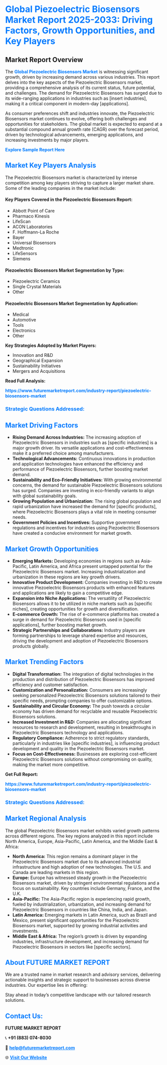 <h1 style="color: #007BFF;">Global Piezoelectric Biosensors Market Report 2025-2033: Driving Factors, Growth Opportunities, and Key Players</h1>

<section id="overview">
<h2>Market Report Overview</h2>
<p>The <a href="https://www.futuremarketreport.com/industry-report/piezoelectric-biosensors-market" style="color: #007BFF; text-decoration: none;"><strong>Global Piezoelectric Biosensors Market</strong></a> is witnessing significant growth, driven by increasing demand across various industries. This report delves into the key aspects of the Piezoelectric Biosensors market, providing a comprehensive analysis of its current status, future potential, and challenges. The demand for Piezoelectric Biosensors has surged due to its wide-ranging applications in industries such as [insert industries], making it a critical component in modern-day [applications].</p>
<p>As consumer preferences shift and industries innovate, the Piezoelectric Biosensors market continues to evolve, offering both challenges and opportunities for stakeholders. The global market is expected to expand at a substantial compound annual growth rate (CAGR) over the forecast period, driven by technological advancements, emerging applications, and increasing investments by major players.</p>
</section>

<section id="overview">
<p><a href="https://www.futuremarketreport.com/request-sample/reportId=81418" style="color: #007BFF; text-decoration: none;"><strong>Explore Sample Report Here</strong></a></p>
</section>

<section id="key-players">
<h2 style="color: #007BFF;">Market Key Players Analysis</h2>
<p>The Piezoelectric Biosensors market is characterized by intense competition among key players striving to capture a larger market share. Some of the leading companies in the market include:</p>
<h4>Key Players Covered in the Piezoelectric Biosensors Report:</h4>
<ul><li>Abbott Point of Care</li><li>Pharmaco Kinesis</li><li>LifeScan</li><li>ACON Laboratories</li><li>F. Hoffmann-La Roche</li><li>Bayer</li><li>Universal Biosensors</li><li>Medtronic</li><li>LifeSensors</li><li>Siemens</li></ul>
<h4>Piezoelectric Biosensors Market Segmentation by Type:</h4>
<ul><li>Piezoelectric Ceramics</li><li>Single Crystal Materials</li><li>Other</li></ul>

<h4>Piezoelectric Biosensors Market Segmentation by Application:</h4>
<ul><li>Medical</li><li>Automotive</li><li>Tools</li><li>Electronics</li><li>Other</li></ul>
<p><strong>Key Strategies Adopted by Market Players:</strong></p>
<ul>
<li>Innovation and R&D</li>
<li>Geographical Expansion</li>
<li>Sustainability Initiatives</li>
<li>Mergers and Acquisitions</li>
</ul>
</section>

<section>
<p><strong>Read Full Analysis: </strong></p><a href="https://www.futuremarketreport.com/industry-report/piezoelectric-biosensors-market" style="color: #007BFF; text-decoration: none;"><strong>https://www.futuremarketreport.com/industry-report/piezoelectric-biosensors-market</strong></a>
<h3 style="color: #007BFF;">Strategic Questions Addressed:</h3>
</section>

<section id="driving-factors">
<h2 style="color: #007BFF;">Market Driving Factors</h2>
<ul>
<li><strong>Rising Demand Across Industries:</strong> The increasing adoption of Piezoelectric Biosensors in industries such as [specific industries] is a major growth driver. Its versatile applications and cost-effectiveness make it a preferred choice among manufacturers.</li>
<li><strong>Technological Advancements:</strong> Continuous innovations in production and application technologies have enhanced the efficiency and performance of Piezoelectric Biosensors, further boosting market demand.</li>
<li><strong>Sustainability and Eco-Friendly Initiatives:</strong> With growing environmental concerns, the demand for sustainable Piezoelectric Biosensors solutions has surged. Companies are investing in eco-friendly variants to align with global sustainability goals.</li>
<li><strong>Growing Population and Urbanization:</strong> The rising global population and rapid urbanization have increased the demand for [specific products], where Piezoelectric Biosensors plays a vital role in meeting consumer needs.</li>
<li><strong>Government Policies and Incentives:</strong> Supportive government regulations and incentives for industries using Piezoelectric Biosensors have created a conducive environment for market growth.</li>
</ul>
</section>

<section id="growth-opportunities">
<h2 style="color: #007BFF;">Market Growth Opportunities</h2>
<ul>
<li><strong>Emerging Markets:</strong> Developing economies in regions such as Asia-Pacific, Latin America, and Africa present untapped potential for the Piezoelectric Biosensors market. Increasing industrialization and urbanization in these regions are key growth drivers.</li>
<li><strong>Innovative Product Development:</strong> Companies investing in R&D to create innovative Piezoelectric Biosensors products with enhanced features and applications are likely to gain a competitive edge.</li>
<li><strong>Expansion into Niche Applications:</strong> The versatility of Piezoelectric Biosensors allows it to be utilized in niche markets such as [specific niches], creating opportunities for growth and diversification.</li>
<li><strong>E-commerce Growth:</strong> The rise of e-commerce platforms has created a surge in demand for Piezoelectric Biosensors used in [specific applications], further boosting market growth.</li>
<li><strong>Strategic Partnerships and Collaborations:</strong> Industry players are forming partnerships to leverage shared expertise and resources, driving the development and adoption of Piezoelectric Biosensors products globally.</li>
</ul>
</section>

<section id="trending-factors">
<h2 style="color: #007BFF;">Market Trending Factors</h2>
<ul>
<li><strong>Digital Transformation:</strong> The integration of digital technologies in the production and distribution of Piezoelectric Biosensors has improved efficiency and customer satisfaction.</li>
<li><strong>Customization and Personalization:</strong> Consumers are increasingly seeking personalized Piezoelectric Biosensors solutions tailored to their specific needs, prompting companies to offer customizable options.</li>
<li><strong>Sustainability and Circular Economy:</strong> The push towards a circular economy has driven demand for recyclable and reusable Piezoelectric Biosensors solutions.</li>
<li><strong>Increased Investment in R&D:</strong> Companies are allocating significant resources to research and development, resulting in breakthroughs in Piezoelectric Biosensors technology and applications.</li>
<li><strong>Regulatory Compliance:</strong> Adherence to strict regulatory standards, particularly in industries like [specific industries], is influencing product development and quality in the Piezoelectric Biosensors market.</li>
<li><strong>Focus on Cost-Effectiveness:</strong> Businesses are exploring cost-efficient Piezoelectric Biosensors solutions without compromising on quality, making the market more competitive.</li>
</ul>
</section>

<section>
<p><strong>Get Full Report: </strong></p><a href="https://www.futuremarketreport.com/industry-report/piezoelectric-biosensors-market" style="color: #007BFF; text-decoration: none;"><strong>https://www.futuremarketreport.com/industry-report/piezoelectric-biosensors-market</strong></a>
<h3 style="color: #007BFF;">Strategic Questions Addressed:</h3>
</section>


<section id="regional-analysis">
<h2 style="color: #007BFF;">Market Regional Analysis</h2>
<p>The global Piezoelectric Biosensors market exhibits varied growth patterns across different regions. The key regions analyzed in this report include North America, Europe, Asia-Pacific, Latin America, and the Middle East & Africa:</p>
<ul>
<li><strong>North America:</strong> This region remains a dominant player in the Piezoelectric Biosensors market due to its advanced industrial infrastructure and high adoption of new technologies. The U.S. and Canada are leading markets in this region.</li>
<li><strong>Europe:</strong> Europe has witnessed steady growth in the Piezoelectric Biosensors market, driven by stringent environmental regulations and a focus on sustainability. Key countries include Germany, France, and the U.K.</li>
<li><strong>Asia-Pacific:</strong> The Asia-Pacific region is experiencing rapid growth, fueled by industrialization, urbanization, and increasing demand for Piezoelectric Biosensors in countries like China, India, and Japan.</li>
<li><strong>Latin America:</strong> Emerging markets in Latin America, such as Brazil and Mexico, present significant opportunities for the Piezoelectric Biosensors market, supported by growing industrial activities and investments.</li>
<li><strong>Middle East & Africa:</strong> The region’s growth is driven by expanding industries, infrastructure development, and increasing demand for Piezoelectric Biosensors in sectors like [specific sectors].</li>
</ul>
</section>

<footer>
<h2 style="color: #007BFF;">About FUTURE MARKET REPORT</h2>
<p>We are a trusted name in market research and advisory services, delivering actionable insights and strategic support to businesses across diverse industries. Our expertise lies in offering:</p>

<p>Stay ahead in today’s competitive landscape with our tailored research solutions.</p>

<h2 style="color: #007BFF;">Contact Us:</h2>
<p><strong>FUTURE MARKET REPORT</strong></p>
<p>📞 <strong>+91 (883) 074-8030</strong></p>
<p>📧 <strong><a href="mailto:help@futuremarketreport.com" style="color: #007BFF;">help@futuremarketreport.com</a></strong></p>
<p>🌐 <strong><a href="https://www.futuremarketreport.com/" style="color: #007BFF;">Visit Our Website</a></strong></p>
</footer>